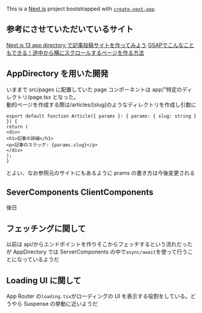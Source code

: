 This is a [Next.js](https://nextjs.org/) project bootstrapped with [`create-next-app`](https://github.com/vercel/next.js/tree/canary/packages/create-next-app).

## 参考にさせていただいているサイト

[Next.js 13 app directory で記事投稿サイトを作ってみよう](https://zenn.dev/azukiazusa/articles/next-js-app-dir-tutorial)
[GSAPでこんなこともできる！途中から横にスクロールするページを作る方法](https://liginc.co.jp/548232)

## AppDirectory を用いた開発

いままで src/pages に配置していた page コンポーネントは app/"特定のディレクトリ/page.tsx となった。  
動的ページを作成する際は/articles/[slug]のようなディレクトリを作成し引数に

```
export default function Article({ params }: { params: { slug: string } }) {
return (
<div>
<h1>記事の詳細</h1>
<p>記事のスラッグ: {params.slug}</p>
</div>
);
}
```

とよい、なお参照元のサイトにもあるように prams の書き方は今後変更される

## SeverComponents ClientComponents

後日

## フェッチングに関して

以前は api/からエンドポイントを作りそこからフェッチするという流れだったが AppDirectory では ServerComponents の中で`async/await`を使って行うことになっているようだ

## Loading UI に関して

App Router の`loading.tsx`がローディングの UI を表示する役割をしている。どうやら Suspense の挙動に近いようだ
